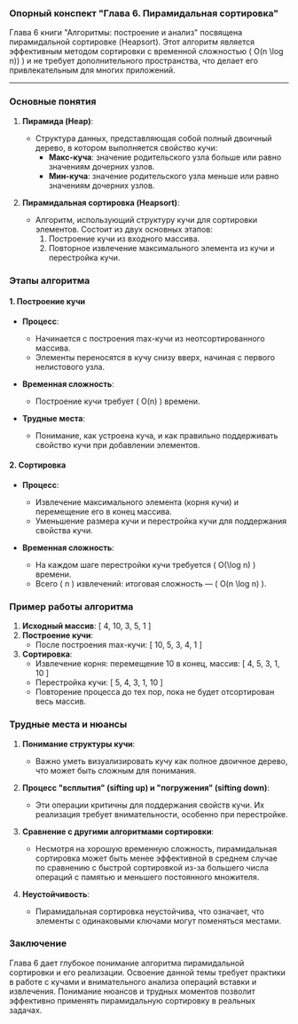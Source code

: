 ### Опорный конспект "Глава 6. Пирамидальная сортировка"

Глава 6 книги "Алгоритмы: построение и анализ" посвящена пирамидальной сортировке (Heapsort). Этот алгоритм является эффективным методом сортировки с временной сложностью \( O(n \log n)) \) и не требует дополнительного пространства, что делает его привлекательным для многих приложений.

---

### Основные понятия

1. **Пирамида (Heap)**:
   - Структура данных, представляющая собой полный двоичный дерево, в котором выполняется свойство кучи:
     - **Макс-куча**: значение родительского узла больше или равно значениям дочерних узлов.
     - **Мин-куча**: значение родительского узла меньше или равно значениям дочерних узлов.

2. **Пирамидальная сортировка (Heapsort)**:
   - Алгоритм, использующий структуру кучи для сортировки элементов. Состоит из двух основных этапов:
     1. Построение кучи из входного массива.
     2. Повторное извлечение максимального элемента из кучи и перестройка кучи.

### Этапы алгоритма

#### 1. Построение кучи

- **Процесс**:
  - Начинается с построения max-кучи из неотсортированного массива.
  - Элементы переносятся в кучу снизу вверх, начиная с первого нелистового узла.
  
- **Временная сложность**:
  - Построение кучи требует \( O(n) \) времени.

- **Трудные места**:
  - Понимание, как устроена куча, и как правильно поддерживать свойство кучи при добавлении элементов.

#### 2. Сортировка

- **Процесс**:
  - Извлечение максимального элемента (корня кучи) и перемещение его в конец массива.
  - Уменьшение размера кучи и перестройка кучи для поддержания свойства кучи.

- **Временная сложность**:
  - На каждом шаге перестройки кучи требуется \( O(\log n) \) времени.
  - Всего \( n \) извлечений: итоговая сложность — \( O(n \log n) \).

### Пример работы алгоритма

1. **Исходный массив**: \[ 4, 10, 3, 5, 1 \]
2. **Построение кучи**:
   - После построения max-кучи: \[ 10, 5, 3, 4, 1 \]
3. **Сортировка**:
   - Извлечение корня: перемещение 10 в конец, массив: \[ 4, 5, 3, 1, 10 \]
   - Перестройка кучи: \[ 5, 4, 3, 1, 10 \]
   - Повторение процесса до тех пор, пока не будет отсортирован весь массив.

### Трудные места и нюансы

1. **Понимание структуры кучи**:
   - Важно уметь визуализировать кучу как полное двоичное дерево, что может быть сложным для понимания.

2. **Процесс "всплытия" (sifting up) и "погружения" (sifting down)**:
   - Эти операции критичны для поддержания свойств кучи. Их реализация требует внимательности, особенно при перестройке.

3. **Сравнение с другими алгоритмами сортировки**:
   - Несмотря на хорошую временную сложность, пирамидальная сортировка может быть менее эффективной в среднем случае по сравнению с быстрой сортировкой из-за большего числа операций с памятью и меньшего постоянного множителя.

4. **Неустойчивость**:
   - Пирамидальная сортировка неустойчива, что означает, что элементы с одинаковыми ключами могут поменяться местами.

### Заключение

Глава 6 дает глубокое понимание алгоритма пирамидальной сортировки и его реализации. Освоение данной темы требует практики в работе с кучами и внимательного анализа операций вставки и извлечения. Понимание нюансов и трудных моментов позволит эффективно применять пирамидальную сортировку в реальных задачах.
